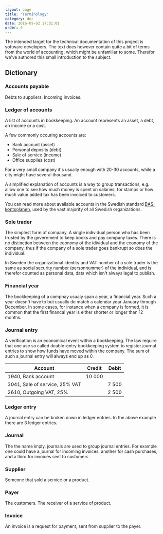 ```yaml
---
layout: page
title: "Terminology"
category: doc
date: 2016-09-02 17:31:01
order: 4
---
```

The intended target for the technical documentation of this project is software developers. The text does however
contain quite a bit of terms from the world of accounting, which might be unfamiliar to some. Therefor we've authored
this small introduction to the subject.

## Dictionary

### Accounts payable

Debts to suppliers. Incoming invoices.


### Ledger of accounts

A list of accounts in bookkeeping. An account represents an asset, a debt, an income or a cost.

A few commonly occuring accounts are:

 *   Bank account (asset)
 *   Personal deposits (debt)
 *   Sale of service (income)
 *   Office supplies (cost)

For a very small company it's usually enough with 20-30 accounts, while a city might have several thousand.

A simplified explanation of accounts is a way to group transactions, e.g. allow one to see how much money is spent
on salaries, for stamps or how much value added tax has been invoiced to customers.

You can read more about available accounts in the Swedish standard [BAS-kontoplanen](http://www.bas.se/kontoplaner.htm),
used by the vast majority of all Swedish organizations.


### Sole trader 

The simplest form of company. A single individual person who has been trusted by the government to keep books and pay
company taxes. There is no distinction between the economy of the idividual and the economy of the company, thus if the
company of a sole trader goes bankrupt so does the individual.

In Sweden the organizational identity and VAT number of a sole trader is the same as social security number (personnummer)
of the individual, and is therefor counted as personal data, data which isn't always legal to publish.


### Financial year

The bookkeeping of a compnay usualy span a year, a financial year. Such a year doesn't have to but usually do match a
calendar year January through December. In some cases, for instance when a company is formed, it is common that the
first financal year is either shorter or longer than 12 months.


### Journal entry

A verification is an economical event within a bookkeeping. The law require that one use so called double-entry
bookkeeping system to register journal entries to show how funds have moved within the company. The sum of such
a journal entry will always end up as 0.


| Account                               | Credit  | Debit  |
|---------------------------------------|---------|--------|
| 1940, Bank account                    |  10 000 |        |
| 3041, Sale of service, 25% VAT        |         |  7 500 |
| 2610, Outgoing VAT, 25%               |         |  2 500 |


### Ledger entry 

A journal entry can be broken down in ledger entries. In the above example there are 3 ledger entries.


### Journal 

The the name imply, journals are used to group journal entries. For example one could have a journal
for incoming invoices, another for cash purchases, and a third for invoices sent to customers.


### Supplier

Someone that sold a service or a product.


### Payer 

The customers. The receiver of a service of product. 

### Invoice 

An invoice is a request for payment, sent from supplier to the payer.

